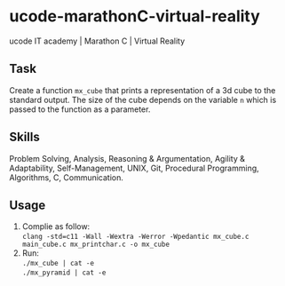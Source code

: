 # ucode-marathonC-virtual-reality
ucode IT academy | Marathon C | Virtual Reality

## Task
Create a function `mx_cube` that prints a representation of a 3d cube to the standard output. The size of the cube depends on the variable `n` which is passed to the function as a parameter.

## Skills
Problem Solving, Analysis, Reasoning & Argumentation, Agility & Adaptability, Self-Management, UNIX, Git, Procedural Programming, Algorithms, C, Communication.

## Usage
1. Complie as follow:\
`clang -std=c11 -Wall -Wextra -Werror -Wpedantic mx_cube.c main_cube.c mx_printchar.c -o mx_cube`
2. Run:\
`./mx_cube | cat -e`\
`./mx_pyramid | cat -e`
